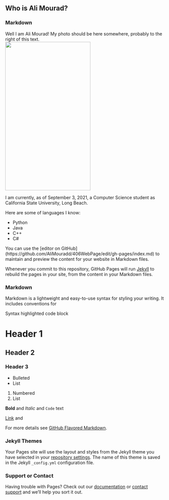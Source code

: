 ## Who is Ali Mourad?
### Markdown
Well I am Ali Mourad! My photo should be here somewhere, probably to the right of this text.<br />
<img src="https://user-images.githubusercontent.com/47038179/131779086-994a39e5-aaab-4be4-944d-32e149be6e28.PNG" height="470" width="270" class="right">


I am currently, as of September 3, 2021, a Computer Science student as California State University, Long Beach.

Here are some of languages I know:               
<ul>
  <li>Python</li>
  <li>Java</li>
  <li>C++</li>
  <li>C#</li>
</ul>
You can use the [editor on GitHub](https://github.com/AliMouradd/406WebPage/edit/gh-pages/index.md) to maintain and preview the content for your website in Markdown files.

Whenever you commit to this repository, GitHub Pages will run [Jekyll](https://jekyllrb.com/) to rebuild the pages in your site, from the content in your Markdown files.

### Markdown

Markdown is a lightweight and easy-to-use syntax for styling your writing. It includes conventions for


Syntax highlighted code block

# Header 1
## Header 2
### Header 3

- Bulleted
- List

1. Numbered
2. List

**Bold** and _Italic_ and `Code` text

[Link](url) and 


For more details see [GitHub Flavored Markdown](https://guides.github.com/features/mastering-markdown/).

### Jekyll Themes

Your Pages site will use the layout and styles from the Jekyll theme you have selected in your [repository settings](https://github.com/AliMouradd/406WebPage/settings/pages). The name of this theme is saved in the Jekyll `_config.yml` configuration file.

### Support or Contact

Having trouble with Pages? Check out our [documentation](https://docs.github.com/categories/github-pages-basics/) or [contact support](https://support.github.com/contact) and we’ll help you sort it out.
